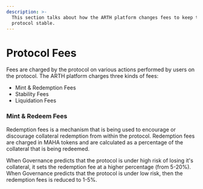 ```yaml
---
description: >-
  This section talks about how the ARTH platform changes fees to keep the
  protocol stable.
---
```


# Protocol Fees

Fees are charged by the protocol on various actions performed by users on the protocol. The ARTH platform charges three kinds of fees:

* Mint & Redemption Fees
* Stability Fees
* Liquidation Fees

### Mint & Redeem Fees

Redemption fees is a mechanism that is being used to encourage or discourage collateral redemption from within the protocol. Redemption fees are charged in MAHA tokens and are calculated as a percentage of the collateral that is being redeemed.

When Governance predicts that the protocol is under high risk of losing it's collateral, it sets the redemption fee at a higher percentage (from 5-20%). When Governance predicts that the protocol is under low risk, then the redemption fees is reduced to 1-5%.
